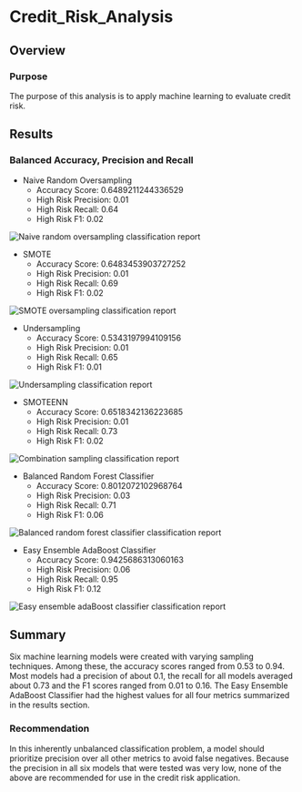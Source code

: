 # Credit_Risk_Analysis

## Overview

### Purpose

The purpose of this analysis is to apply machine learning to evaluate credit risk.

## Results

### Balanced Accuracy, Precision and Recall

* Naive Random Oversampling
    - Accuracy Score: 0.6489211244336529
    - High Risk Precision: 0.01
    - High Risk Recall: 0.64
    - High Risk F1: 0.02

![Naive random oversampling classification report](naive-random-oversampling-classification-report.PNG)

* SMOTE
    - Accuracy Score: 0.6483453903727252
    - High Risk Precision: 0.01
    - High Risk Recall: 0.69
    - High Risk F1: 0.02

![SMOTE oversampling classification report](smote-oversampling-classification-report.PNG)

* Undersampling
    - Accuracy Score: 0.5343197994109156
    - High Risk Precision: 0.01
    - High Risk Recall: 0.65
    - High Risk F1: 0.01

![Undersampling classification report](undersampling-classification-report.PNG)

* SMOTEENN
    - Accuracy Score: 0.6518342136223685
    - High Risk Precision: 0.01
    - High Risk Recall: 0.73
    - High Risk F1: 0.02

![Combination sampling classification report](combination-sampling-classification-report.PNG)

* Balanced Random Forest Classifier
    - Accuracy Score: 0.8012072102968764
    - High Risk Precision: 0.03
    - High Risk Recall: 0.71
    - High Risk F1: 0.06

![Balanced random forest classifier classification report](balanced-random-forest-classifier-classification-report.PNG)

* Easy Ensemble AdaBoost Classifier
    - Accuracy Score: 0.9425686313060163
    - High Risk Precision: 0.06
    - High Risk Recall: 0.95
    - High Risk F1: 0.12

![Easy ensemble adaBoost classifier classification report](easy-ensemble-adaBoost-classifier-classification-report.PNG)


## Summary

Six machine learning models were created with varying sampling techniques. Among these, the accuracy scores ranged from 0.53 to 0.94. Most models had a precision of about 0.1, the recall for all models averaged about 0.73 and the F1 scores ranged from 0.01 to 0.16. The Easy Ensemble AdaBoost Classifier had the highest values for all four metrics summarized in the results section.

### Recommendation

In this inherently unbalanced classification problem, a model should prioritize precision over all other metrics to avoid false negatives. Because the precision in all six models that were tested was very low, none of the above are recommended for use in the credit risk application.